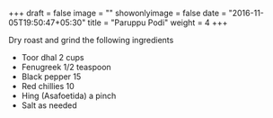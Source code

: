 +++
draft = false
image = ""
showonlyimage = false
date = "2016-11-05T19:50:47+05:30"
title = "Paruppu Podi"
weight = 4
+++

Dry roast and grind the following ingredients

* Toor dhal 2 cups
* Fenugreek 1/2 teaspoon
* Black pepper 15
* Red chillies 10
* Hing (Asafoetida) a pinch
* Salt as needed